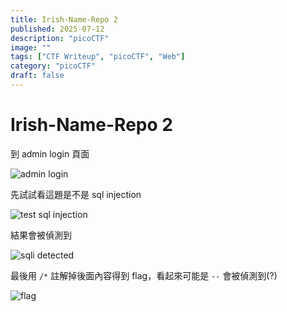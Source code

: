```yaml
---
title: Irish-Name-Repo 2
published: 2025-07-12
description: "picoCTF"
image: ""
tags: ["CTF Writeup", "picoCTF", "Web"]
category: "picoCTF"
draft: false
---
```


# Irish-Name-Repo 2

到 admin login 頁面

![admin login](/assets/picoCTF/Irish-Name-Repo_2/image.png)

先試試看這題是不是 sql injection

![test sql injection](/assets/picoCTF/Irish-Name-Repo_2/image-1.png)

結果會被偵測到

![sqli detected](/assets/picoCTF/Irish-Name-Repo_2/image-2.png)

最後用 `/*` 註解掉後面內容得到 flag，看起來可能是 `--` 會被偵測到(?)

![flag](/assets/picoCTF/Irish-Name-Repo_2/image-3.png)
